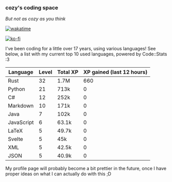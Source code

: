 ### cozy's coding space
*But not as cozy as you think*

[![wakatime](https://wakatime.com/badge/user/c0ba07bb-3421-41be-bd1a-d611e670f250.svg)](https://wakatime.com/@c0ba07bb-3421-41be-bd1a-d611e670f250)

[![ko-fi](https://ko-fi.com/img/githubbutton_sm.svg)](https://ko-fi.com/J3J75ITL4)

I've been coding for a little over 17 years, using various languages! See below, a list with my current top 10 used languages, powered by Code::Stats :3
    
| Language | Level | Total XP | XP gained (last 12 hours) |
| --- | --- | --- | --- |
| Rust | 32 | 1.7M | 660 |
| Python | 21 | 713k | 0 |
| C# | 12 | 252k | 0 |
| Markdown | 10 | 171k | 0 |
| Java | 7 | 102k | 0 |
| JavaScript | 6 | 63.1k | 0 |
| LaTeX | 5 | 49.7k | 0 |
| Svelte | 5 | 45k | 0 |
| XML | 5 | 42.5k | 0 |
| JSON | 5 | 40.9k | 0 |
    
My profile page will probably become a bit prettier in the future, once I have proper ideas on what I can actually do with this ;D